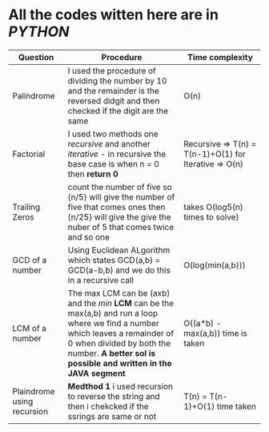 # All the codes witten here are in **_PYTHON_**

| Question | Procedure | Time complexity |
|-----|-----|----|
| Palindrome | I used the procedure of dividing the number by 10 and the remainder is the reversed didgit and then checked if the digit are the same|O(n)
| Factorial | I used two methods one _recursive_ and another _iterative_ - in recursive the base case is when n = 0 then **return 0** | Recursive => T(n) = T(n-1)+O(1) for Iterative => O(n)|
| Trailing Zeros | count the number of five so {n/5} will give the number of five that comes ones then {n/25} will give the give the nuber of 5 that comes twice and so one| takes O(log5(n) times to solve) |
| GCD of a number | Using Euclidean ALgorithm which states GCD(a,b) = GCD(a-b,b) and we do this in a recursive call|O(log(min(a,b)))|
| LCM of a number | The max LCM can be (axb) and the _min_ **LCM** can be the max(a,b) and run a loop where we find a number which leaves a remainder of 0 when divided by both the number. **A better sol is possible and written in the JAVA segment**  | O((a*b) - max(a,b)) time is taken|
|Plaindrome using recursion|**Medthod 1** i used recursion to reverse the string and then i chekcked if the ssrings are same or not| T(n) = T(n-1)+O(1) time taken|